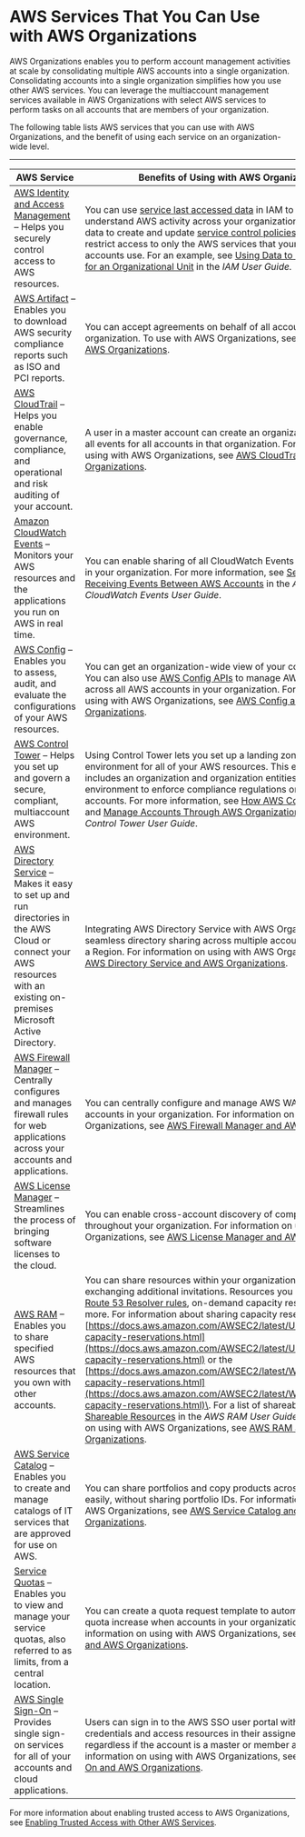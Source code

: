 # AWS Services That You Can Use with AWS Organizations<a name="orgs_integrated-services-list"></a>

AWS Organizations enables you to perform account management activities at scale by consolidating multiple AWS accounts into a single organization\. Consolidating accounts into a single organization simplifies how you use other AWS services\. You can leverage the multiaccount management services available in AWS Organizations with select AWS services to perform tasks on all accounts that are members of your organization\. 

 The following table lists AWS services that you can use with AWS Organizations, and the benefit of using each service on an organization\-wide level\. 


****  

| AWS Service | Benefits of Using with AWS Organizations | 
| --- | --- | 
|  [AWS Identity and Access Management](https://docs.aws.amazon.com/IAM/latest/UserGuide/introduction.html) – Helps you securely control access to AWS resources\.   |  You can use [service last accessed data](https://docs.aws.amazon.com/IAM/latest/UserGuide/access_policies_access-advisor.html) in IAM to help you better understand AWS activity across your organization\. You can use this data to create and update [service control policies \(SCPs\)](orgs_manage_policies_scp.md) that restrict access to only the AWS services that your organization's accounts use\.  For an example, see [Using Data to Refine Permissions for an Organizational Unit](https://docs.aws.amazon.com/IAM/latest/UserGuide/access_policies_access-advisor-example-scenarios.html#access_policies_access-advisor-reduce-permissions-orgs) in the *IAM User Guide\.*  | 
|  [AWS Artifact](https://docs.aws.amazon.com/artifact/latest/ug/what-is-aws-artifact.html) – Enables you to download AWS security compliance reports such as ISO and PCI reports\.  |  You can accept agreements on behalf of all accounts within your organization\. To use with AWS Organizations, see [AWS Artifact and AWS Organizations](services-that-can-integrate-art.md)\.  | 
| [AWS CloudTrail](https://docs.aws.amazon.com/awscloudtrail/latest/userguide/cloudtrail-user-guide.html) – Helps you enable governance, compliance, and operational and risk auditing of your account\. |  A user in a master account can create an organization trail that logs all events for all accounts in that organization\. For information on using with AWS Organizations, see [AWS CloudTrail and AWS Organizations](services-that-can-integrate-ct.md)\.  | 
| [Amazon CloudWatch Events](https://docs.aws.amazon.com/AmazonCloudWatch/latest/events/WhatIsCloudWatch.html) – Monitors your AWS resources and the applications you run on AWS in real time\. |  You can enable sharing of all CloudWatch Events across all accounts in your organization\.  For more information, see [Sending and Receiving Events Between AWS Accounts](https://docs.aws.amazon.com/AmazonCloudWatch/latest/events/CloudWatchEvents-CrossAccountEventDelivery.html) in the *Amazon CloudWatch Events User Guide*\.  | 
| [AWS Config](https://docs.aws.amazon.com/config/latest/developerguide/WhatIsConfig.html) – Enables you to assess, audit, and evaluate the configurations of your AWS resources\. |  You can get an organization\-wide view of your compliance status\. You can also use [AWS Config APIs](https://docs.aws.amazon.com/config/latest/APIReference/welcome.html) to manage AWS Config rules across all AWS accounts in your organization\. For information on using with AWS Organizations, see [AWS Config and AWS Organizations](services-that-can-integrate-config.md)\.  | 
|  [AWS Control Tower](https://docs.aws.amazon.com/controltower/latest/userguide/what-is-control-tower.html) – Helps you set up and govern a secure, compliant, multiaccount AWS environment\.  |  Using Control Tower lets you set up a landing zone, a multiaccount environment for all of your AWS resources\. This environment includes an organization and organization entities\. You can use this environment to enforce compliance regulations on all of your AWS accounts\. For more information, see [How AWS Control Tower Works](https://docs.aws.amazon.com/controltower/latest/userguide/how-control-tower-works.html) and [Manage Accounts Through AWS Organizations](https://docs.aws.amazon.com/controltower/latest/userguide/organizations.html) in the *AWS Control Tower User Guide*\.  | 
| [AWS Directory Service](https://docs.aws.amazon.com/directoryservice/latest/admin-guide/what_is.html) – Makes it easy to set up and run directories in the AWS Cloud or connect your AWS resources with an existing on\-premises Microsoft Active Directory\. |  Integrating AWS Directory Service with AWS Organizations enables seamless directory sharing across multiple accounts and any VPC in a Region\. For information on using with AWS Organizations, see [AWS Directory Service and AWS Organizations](services-that-can-integrate-ads.md)\.  | 
| [AWS Firewall Manager](https://docs.aws.amazon.com/waf/latest/developerguide/what-is-aws-waf.html) – Centrally configures and manages firewall rules for web applications across your accounts and applications\. |  You can centrally configure and manage AWS WAF rules across accounts in your organization\. For information on using with AWS Organizations, see [AWS Firewall Manager and AWS Organizations](services-that-can-integrate-fms.md)\.  | 
| [AWS License Manager](https://docs.aws.amazon.com/license-manager/latest/userguide/license-manager.html) – Streamlines the process of bringing software licenses to the cloud\. |  You can enable cross\-account discovery of computing resources throughout your organization\. For information on using with AWS Organizations, see [AWS License Manager and AWS Organizations](services-that-can-integrate-license-manager.md)\.  | 
| [AWS RAM](https://docs.aws.amazon.com/ram/latest/userguide/what-is.html) – Enables you to share specified AWS resources that you own with other accounts\. |  You can share resources within your organization without exchanging additional invitations\. Resources you can share include [Route 53 Resolver rules](https://docs.aws.amazon.com/Route53/latest/DeveloperGuide/resolver.html#resolver-overview-forward-vpc-to-network-using-rules), on\-demand capacity reservations, and more\. For information about sharing capacity reservations, see the [https://docs.aws.amazon.com/AWSEC2/latest/UserGuide/ec2-capacity-reservations.html](https://docs.aws.amazon.com/AWSEC2/latest/UserGuide/ec2-capacity-reservations.html) or the [https://docs.aws.amazon.com/AWSEC2/latest/WindowsGuide/ec2-capacity-reservations.html](https://docs.aws.amazon.com/AWSEC2/latest/WindowsGuide/ec2-capacity-reservations.html)\. For a list of shareable resources, see [Shareable Resources](https://docs.aws.amazon.com/ram/latest/userguide/shareable.html) in the *AWS RAM User Guide*\.  For information on using with AWS Organizations, see [AWS RAM and AWS Organizations](services-that-can-integrate-ram.md)\.  | 
| [AWS Service Catalog](https://docs.aws.amazon.com/servicecatalog/latest/adminguide/introduction.html) – Enables you to create and manage catalogs of IT services that are approved for use on AWS\. |  You can share portfolios and copy products across accounts more easily, without sharing portfolio IDs\. For information on using with AWS Organizations, see [AWS Service Catalog and AWS Organizations](services-that-can-integrate-service-catalog.md)\.   | 
| [Service Quotas](https://docs.aws.amazon.com/servicequotas/latest/userguide/intro.html) – Enables you to view and manage your service quotas, also referred to as limits, from a central location\. |  You can create a quota request template to automatically request a quota increase when accounts in your organization are created\. For information on using with AWS Organizations, see [Service Quotas and AWS Organizations](services-that-can-integrate-service-quotas.md)\.  | 
| [AWS Single Sign\-On](https://docs.aws.amazon.com/singlesignon/latest/userguide//what-is.html) – Provides single sign\-on services for all of your accounts and cloud applications\. |  Users can sign in to the AWS SSO user portal with their corporate credentials and access resources in their assigned accounts, regardless if the account is a master or member account\. For information on using with AWS Organizations, see [AWS Single Sign\-On and AWS Organizations](services-that-can-integrate-peregrine.md)\.  | 

For more information about enabling trusted access to AWS Organizations, see [Enabling Trusted Access with Other AWS Services](orgs_integrate_services.md)\.